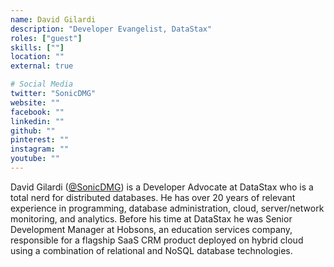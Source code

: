 ```yaml
---
name: David Gilardi
description: "Developer Evangelist, DataStax"
roles: ["guest"]
skills: [""]
location: ""
external: true

# Social Media
twitter: "SonicDMG"
website: ""
facebook: ""
linkedin: ""
github: ""
pinterest: ""
instagram: ""
youtube: ""
---
```


David Gilardi ([@SonicDMG](https://twitter.com/@SonicDMG)) is a Developer Advocate at DataStax who is a total nerd for distributed databases. He has over 20 years of relevant experience in programming, database administration, cloud, server/network monitoring, and analytics. Before his time at DataStax he was Senior Development Manager at Hobsons, an education services company, responsible for a flagship SaaS CRM product deployed on hybrid cloud using a combination of relational and NoSQL database technologies.

<!--more-->